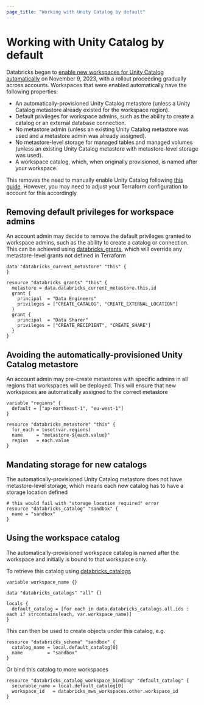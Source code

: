 ```yaml
---
page_title: "Working with Unity Catalog by default"
---
```


# Working with Unity Catalog by default

Databricks began to [enable new workspaces for Unity Catalog automatically](https://learn.microsoft.com/en-us/azure/databricks/data-governance/unity-catalog/get-started#--automatic-enablement-of-unity-catalog) on November 9, 2023, with a rollout proceeding gradually across accounts. Workspaces that were enabled automatically have the following properties:

- An automatically-provisioned Unity Catalog metastore (unless a Unity Catalog metastore already existed for the workspace region).
- Default privileges for workspace admins, such as the ability to create a catalog or an external database connection.
- No metastore admin (unless an existing Unity Catalog metastore was used and a metastore admin was already assigned).
- No metastore-level storage for managed tables and managed volumes (unless an existing Unity Catalog metastore with metastore-level storage was used).
- A workspace catalog, which, when originally provisioned, is named after your workspace.

This removes the need to manually enable Unity Catalog following [this guide](unity-catalog.md). However, you may need to adjust your Terraform configuration to account for this accordingly

## Removing default privileges for workspace admins

An account admin may decide to remove the default privileges granted to workspace admins, such as the ability to create a catalog or connection. This can be achieved using [databricks_grants](../resources/grants.md), which will override any metastore-level grants not defined in Terraform

```hcl
data "databricks_current_metastore" "this" {
}

resource "databricks_grants" "this" {
  metastore = data.databricks_current_metastore.this.id
  grant {
    principal  = "Data Engineers"
    privileges = ["CREATE_CATALOG", "CREATE_EXTERNAL_LOCATION"]
  }
  grant {
    principal  = "Data Sharer"
    privileges = ["CREATE_RECIPIENT", "CREATE_SHARE"]
  }
}
```

## Avoiding the automatically-provisioned Unity Catalog metastore

An account admin may pre-create metastores with specific admins in all regions that workspaces will be deployed. This will ensure that new workspaces are automatically assigned to the correct metastore

```hcl
variable "regions" {
  default = ["ap-northeast-1", "eu-west-1"]
}

resource "databricks_metastore" "this" {
  for_each = toset(var.regions)
  name     = "metastore-${each.value}"
  region   = each.value
}
```

## Mandating storage for new catalogs

The automatically-provisioned Unity Catalog metastore does not have metastore-level storage, which means each new catalog has to have a storage location defined

```hcl
# this would fail with "storage location required" error
resource "databricks_catalog" "sandbox" {
  name = "sandbox"
}
```

## Using the workspace catalog

The automatically-provisioned workspace catalog is named after the workspace and initially is bound to that workspace only.

To retrieve this catalog using [databricks_catalogs](../data-sources/catalogs.md)

```hcl
variable workspace_name {}

data "databricks_catalogs" "all" {}

locals {
  default_catalog = [for each in data.databricks_catalogs.all.ids : each if strcontains(each, var.workspace_name)]
}
```

This can then be used to create objects under this catalog, e.g.

```hcl
resource "databricks_schema" "sandbox" {
  catalog_name = local.default_catalog[0]
  name         = "sandbox"
}
```

Or bind this catalog to more workspaces

```hcl
resource "databricks_catalog_workspace_binding" "default_catalog" {
  securable_name = local.default_catalog[0]
  workspace_id   = databricks_mws_workspaces.other.workspace_id
}
```
